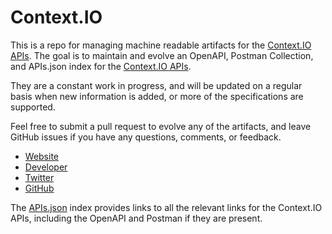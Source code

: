 # Context.IOThis is a repo for managing machine readable artifacts for the [Context.IO APIs](http://context.io/). The goal is to maintain and evolve an OpenAPI, Postman Collection, and APIs.json index for the [Context.IO APIs](http://context.io/).They are a constant work in progress, and will be updated on a regular basis when new information is added, or more of the specifications are supported.Feel free to submit a pull request to evolve any of the artifacts, and leave GitHub issues if you have any questions, comments, or feedback.- [Website](http://context.io/)- [Developer](http://context.io/)- [Twitter](https://twitter.com/contextio)- [GitHub](https://github.com/contextio)The [APIs.json](https://github.com/api-evangelist/context-io/blob/master/apis.json) index provides links to all the relevant links for the Context.IO APIs, including the OpenAPI and Postman if they are present.
